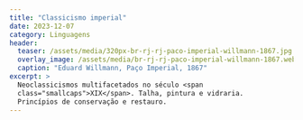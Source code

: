 ```yaml
---
title: "Classicismo imperial"
date: 2023-12-07
category: Linguagens
header:
  teaser: /assets/media/320px-br-rj-rj-paco-imperial-willmann-1867.jpg
  overlay_image: /assets/media/br-rj-rj-paco-imperial-willmann-1867.webp
  caption: "Eduard Willmann, Paço Imperial, 1867"
excerpt: >
  Neoclassicismos multifacetados no século <span
  class="smallcaps">XIX</span>. Talha, pintura e vidraria.
  Princípios de conservação e restauro.
---
```

